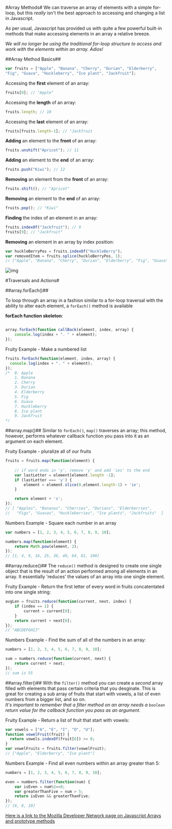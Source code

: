 #Array Methods#
We can traverse an array of elements with a simple for-loop, but this *really* isn't the best approach to accessing and changing a list in Javascript.

As per usual, Javascript has provided us with quite a few powerful built-in methods that make accessing elements in an array a relative breeze.

*We will no longer be using the traditional for-loop structure to access and work with the elements within an array.  Adios!*

##Array Method Basics##

```javascript
var fruits = ["Apple", "Banana", "Cherry", "Durian", "Elderberry", 
"Fig", "Guava", "Huckleberry", "Ice plant", "Jackfruit"];
```

Accessing the **first** element of an array:  

```javascript
fruits[0]; // "Apple"
```

Accessing the **length** of an array:

```javascript
fruits.length; // 10
```
Accessing the **last** element of an array:  

```javascript
fruits[fruits.length-1]; // "Jackfruit
```
**Adding** an element to the **front** of an array:

```javascript
fruits.unshift("Apricot"); // 11
```

**Adding** an element to the **end** of an array:  

```javascript
fruits.push("Kiwi"); // 12
``` 

**Removing** an element from the **front** of an array:

```javascript
fruits.shift(); // "Apricot"
```

**Removing** an element to the **end** of an array:  

```javascript
fruits.pop(); // "Kiwi"
``` 
**Finding** the index of an element in an array:  

```javascript
fruits.indexOf("Jackfruit"); // 9
fruits[9]; // "Jackfruit"
```

**Removing** an element in an array by index position:  
  
```javascript
var huckleBerryPos = fruits.indexOf("HuckleBerry");
var removedItem = fruits.splice(huckleBerryPos, 1); 
// ["Apple", "Banana", "Cherry", "Durian", "Elderberry", "Fig", "Guava", "Ice plant", "Jackfruit"];
```

![img](http://www.frusion.com/media/1011/fruit-row.png)


#Traversals and Actions#

##array.forEach()##

To loop through an array in a fashion similar to a for-loop traversal with the ability to alter each element, a `forEach()` method is available

**forEach function skeleton**:

```javascript

array.forEach(function callBack(element, index, array) {
    console.log(index + ". " + element); 
});
```

Fruity Example - Make a numbered list

```javascript
fruits.forEach(function(element, index, array) {
  console.log(index + ". " + element);
});
/*	0. Apple 
	1. Banana 
	2. Cherry 
	3. Durian 
	4. Elderberry
	5. Fig
	6. Guava
	7. Huckleberry
	8. Ice plant
	9. Jackfruit
*/
```
     
##array.map()##
Similar to `forEach()`, `map()` traverses an array; this method, however, performs whatever callback function you pass into it as an argument on each element. 


Fruity Example - pluralize all of our fruits  

```javascript
fruits = fruits.map(function(element) {
	
	// if word ends in 'y', remove 'y' and add 'ies' to the end
  	var lastLetter = element[element.length -1];
   	if (lastLetter === 'y') { 
  		element = element.slice(0,element.length-1) + 'ie';
	}

  	return element + 's';
});
// [ "Apples", "Bananas", "Cherries", "Durians", "Elderberries",
//   "Figs", "Guavas", "Huckleberries", "Ice plants", "Jackfruits"  ]
```

Numbers Example - Square each number in an array

```javascript
var numbers = [1, 2, 3, 4, 5, 6, 7, 8, 9, 10];

numbers.map(function(element) {
	return Math.pow(element, 2);
});
// [1, 4, 9, 16, 25, 36, 49, 64, 81, 100]
```

##array.reduce()##
The `reduce()` method is designed to create one single object that is the result of an action performed among all elements in an array.  It essentially 'reduces' the values of an array into one single element.

Fruity Example - Return the first letter of every word in fruits concatentated into one single string:  

```javascript 
avgLen = fruits.reduce(function(current, next, index) {
    if (index == 1) { 
    	current = current[0]; 
    }
	return current + next[0];
});
// "ABCDEFGHIJ"

```
Numbers Example - Find the sum of all of the numbers in an array:

```javascript 
numbers = [1, 2, 3, 4, 5, 6, 7, 8, 9, 10];

sum = numbers.reduce(function(current, next) {
	return current + next; 
});
// sum is 55

```

##array.filter()##
With the `filter()` method you can create a *second* array filled with elements that pass certain criteria that you desginate.  This is great for creating a sub array of fruits that start with vowels, a list of even numbers from a bigger list, and so on.  
  *It's important to remember that a filter method on an array needs a `boolean` return value for the callback function you pass as an argument.*  
  
Fruity Example - Return a list of fruit that start with vowels:  

```javascript 
var vowels = ["A", "E", "I", "O", "U"];
function vowelFruit(fruit) {
  return vowels.indexOf(fruit[0]) >= 0;
}
var vowelFruits = fruits.filter(vowelFruit);
// ["Apple", "Elderberry", "Ice plant"]

```
Numbers Example - Find all even numbers within an array greater than 5:  

```javascript 
numbers = [1, 2, 3, 4, 5, 6, 7, 8, 9, 10];

even = numbers.filter(function(num) {
	var isEven = num%2==0;
    var greaterThanFive = num > 5;
    return isEven && greaterThanFive;
});
// [6, 8, 10]

```


[Here is a link to the Mozilla Developer Network page on Javascript Arrays and prototype methods](https://developer.mozilla.org/en-US/docs/Web/JavaScript/Reference/Global_Objects/Array)